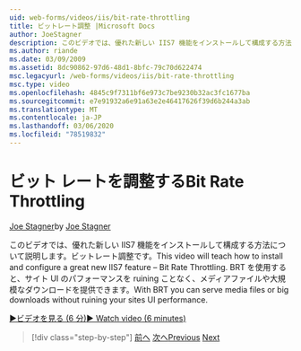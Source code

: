```yaml
---
uid: web-forms/videos/iis/bit-rate-throttling
title: ビットレート調整 |Microsoft Docs
author: JoeStagner
description: このビデオでは、優れた新しい IIS7 機能をインストールして構成する方法について説明します。ビットレート調整です。 BRT を使用すると、メディアファイルや大規模なダウンロードを提供できます。
ms.author: riande
ms.date: 03/09/2009
ms.assetid: 8dc90862-97d6-48d1-8bfc-79c70d622474
msc.legacyurl: /web-forms/videos/iis/bit-rate-throttling
msc.type: video
ms.openlocfilehash: 4845c9f7311bf6e973c7be9230b32ac3fc1677ba
ms.sourcegitcommit: e7e91932a6e91a63e2e46417626f39d6b244a3ab
ms.translationtype: MT
ms.contentlocale: ja-JP
ms.lasthandoff: 03/06/2020
ms.locfileid: "78519832"
---
```

# <a name="bit-rate-throttling"></a><span data-ttu-id="6b2b1-104">ビット レートを調整する</span><span class="sxs-lookup"><span data-stu-id="6b2b1-104">Bit Rate Throttling</span></span>

<span data-ttu-id="6b2b1-105">[Joe Stagner](https://github.com/JoeStagner)</span><span class="sxs-lookup"><span data-stu-id="6b2b1-105">by [Joe Stagner](https://github.com/JoeStagner)</span></span>

<span data-ttu-id="6b2b1-106">このビデオでは、優れた新しい IIS7 機能をインストールして構成する方法について説明します。ビットレート調整です。</span><span class="sxs-lookup"><span data-stu-id="6b2b1-106">This video will teach how to install and configure a great new IIS7 feature – Bit Rate Throttling.</span></span> <span data-ttu-id="6b2b1-107">BRT を使用すると、サイト UI のパフォーマンスを ruining ことなく、メディアファイルや大規模なダウンロードを提供できます。</span><span class="sxs-lookup"><span data-stu-id="6b2b1-107">With BRT you can serve media files or big downloads without ruining your sites UI performance.</span></span>

[<span data-ttu-id="6b2b1-108">&#9654;ビデオを見る (6 分)</span><span class="sxs-lookup"><span data-stu-id="6b2b1-108">&#9654; Watch video (6 minutes)</span></span>](https://channel9.msdn.com/Blogs/ASP-NET-Site-Videos/bit-rate-throttling)

> [!div class="step-by-step"]
> <span data-ttu-id="6b2b1-109">[前へ](installing-ftp7.md)
> [次へ](iis7-playlists.md)</span><span class="sxs-lookup"><span data-stu-id="6b2b1-109">[Previous](installing-ftp7.md)
[Next](iis7-playlists.md)</span></span>
